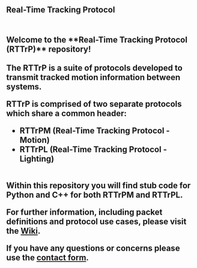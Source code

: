 <h2>Real-Time Tracking Protocol<h2>
<br>
Welcome to the **Real-Time Tracking Protocol (RTTrP)** repository!<br>
<br>
The RTTrP is a suite of protocols developed to transmit tracked motion information between systems.<br>

RTTrP is comprised of two separate protocols which share a common header:<br>

* RTTrPM (Real-Time Tracking Protocol - Motion)
* RTTrPL (Real-Time Tracking Protocol - Lighting)
<br>
Within this repository you will find stub code for Python and C++ for both RTTrPM and RTTrPL.<br>

For further information, including packet definitions and protocol use cases, please visit the [Wiki](https://rttrp.github.io/RTTrP-Wiki/).<br>

If you have any questions or concerns please use the [contact form](https://rttrp.github.io/RTTrP-Wiki/contact.html).
